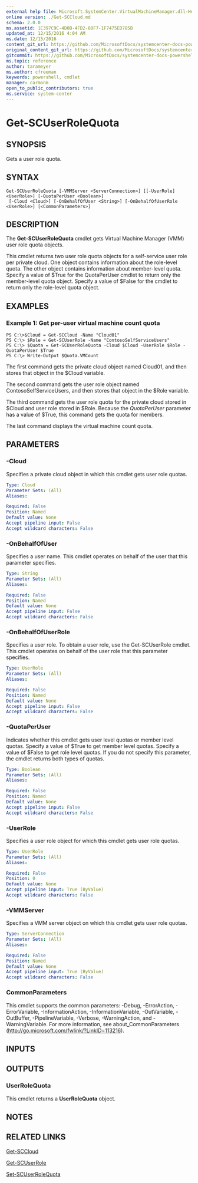 ```yaml
---
external help file: Microsoft.SystemCenter.VirtualMachineManager.dll-Help.xml
online version: ./Get-SCCloud.md
schema: 2.0.0
ms.assetid: 1C397C9C-4D0B-4FD2-88F7-1F7475ED785B
updated_at: 12/15/2016 4:04 AM
ms.date: 12/15/2016
content_git_url: https://github.com/MicrosoftDocs/systemcenter-docs-powershell/blob/master/systemcenter-cmdlets/SystemCenter2016/VirtualMachineManager/vlatest/Get-SCUserRoleQuota.md
original_content_git_url: https://github.com/MicrosoftDocs/systemcenter-docs-powershell/blob/master/systemcenter-cmdlets/SystemCenter2016/VirtualMachineManager/vlatest/Get-SCUserRoleQuota.md
gitcommit: https://github.com/MicrosoftDocs/systemcenter-docs-powershell/blob/7df4508c7b907a214e6a8eca76037b06065ef078/systemcenter-cmdlets/SystemCenter2016/VirtualMachineManager/vlatest/Get-SCUserRoleQuota.md
ms.topic: reference
author: tarameyer
ms.author: cfreeman
keywords: powershell, cmdlet
manager: carmonm
open_to_public_contributors: true
ms.service: system-center
---
```


# Get-SCUserRoleQuota

## SYNOPSIS
Gets a user role quota.

## SYNTAX

```
Get-SCUserRoleQuota [-VMMServer <ServerConnection>] [[-UserRole] <UserRole>] [-QuotaPerUser <Boolean>]
 [-Cloud <Cloud>] [-OnBehalfOfUser <String>] [-OnBehalfOfUserRole <UserRole>] [<CommonParameters>]
```

## DESCRIPTION
The **Get-SCUserRoleQuota** cmdlet gets Virtual Machine Manager (VMM) user role quota objects.

This cmdlet returns two user role quota objects for a self-service user role per private cloud.
One object contains information about the role-level quota.
The other object contains information about member-level quota.
Specify a value of $True for the QuotaPerUser cmdlet to return only the member-level quota object.
Specify a value of $False for the cmdlet to return only the role-level quota object.

## EXAMPLES

### Example 1: Get per-user virtual machine count quota
```
PS C:\>$Cloud = Get-SCCloud -Name "Cloud01"
PS C:\> $Role = Get-SCUserRole -Name "ContosoSelfServiceUsers"
PS C:\> $Quota = Get-SCUserRoleQuota -Cloud $Cloud -UserRole $Role -QuotaPerUser $True
PS C:\> Write-Output $Quota.VMCount
```

The first command gets the private cloud object named Cloud01, and then stores that object in the $Cloud variable.

The second command gets the user role object named ContosoSelfServiceUsers, and then stores that object in the $Role variable.

The third command gets the user role quota for the private cloud stored in $Cloud and user role stored in $Role.
Because the *QuotaPerUser* parameter has a value of $True, this command gets the quota for members.

The last command displays the virtual machine count quota.

## PARAMETERS

### -Cloud
Specifies a private cloud object in which this cmdlet gets user role quotas.

```yaml
Type: Cloud
Parameter Sets: (All)
Aliases: 

Required: False
Position: Named
Default value: None
Accept pipeline input: False
Accept wildcard characters: False
```

### -OnBehalfOfUser
Specifies a user name.
This cmdlet operates on behalf of the user that this parameter specifies.

```yaml
Type: String
Parameter Sets: (All)
Aliases: 

Required: False
Position: Named
Default value: None
Accept pipeline input: False
Accept wildcard characters: False
```

### -OnBehalfOfUserRole
Specifies a user role.
To obtain a user role, use the Get-SCUserRole cmdlet.
This cmdlet operates on behalf of the user role that this parameter specifies.

```yaml
Type: UserRole
Parameter Sets: (All)
Aliases: 

Required: False
Position: Named
Default value: None
Accept pipeline input: False
Accept wildcard characters: False
```

### -QuotaPerUser
Indicates whether this cmdlet gets user level quotas or member level quotas.
Specify a value of $True to get member level quotas.
Specify a value of $False to get role level quotas.
If you do not specify this parameter, the cmdlet returns both types of quotas.

```yaml
Type: Boolean
Parameter Sets: (All)
Aliases: 

Required: False
Position: Named
Default value: None
Accept pipeline input: False
Accept wildcard characters: False
```

### -UserRole
Specifies a user role object for which this cmdlet gets user role quotas.

```yaml
Type: UserRole
Parameter Sets: (All)
Aliases: 

Required: False
Position: 0
Default value: None
Accept pipeline input: True (ByValue)
Accept wildcard characters: False
```

### -VMMServer
Specifies a VMM server object on which this cmdlet gets user role quotas.

```yaml
Type: ServerConnection
Parameter Sets: (All)
Aliases: 

Required: False
Position: Named
Default value: None
Accept pipeline input: True (ByValue)
Accept wildcard characters: False
```

### CommonParameters
This cmdlet supports the common parameters: -Debug, -ErrorAction, -ErrorVariable, -InformationAction, -InformationVariable, -OutVariable, -OutBuffer, -PipelineVariable, -Verbose, -WarningAction, and -WarningVariable. For more information, see about_CommonParameters (http://go.microsoft.com/fwlink/?LinkID=113216).

## INPUTS

## OUTPUTS

### UserRoleQuota
This cmdlet returns a **UserRoleQuota** object.

## NOTES

## RELATED LINKS

[Get-SCCloud](xref:SystemCenter2016/VirtualMachineManager/vlatest/Get-SCCloud.md)

[Get-SCUserRole](xref:SystemCenter2016/VirtualMachineManager/vlatest/Get-SCUserRole.md)

[Set-SCUserRoleQuota](xref:SystemCenter2016/VirtualMachineManager/vlatest/Set-SCUserRoleQuota.md)

